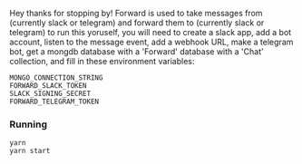 Hey thanks for stopping by!
Forward is used to take messages from (currently slack or telegram) and forward them to (currently slack or telegram) to run this yoruself, you will need to create a slack app, add a bot account, listen to the message event, add a webhook URL, make a telegram bot, get a mongdb database with a 'Forward' database with a 'Chat'  collection, and fill in these environment variables:

```
MONGO_CONNECTION_STRING
FORWARD_SLACK_TOKEN
SLACK_SIGNING_SECRET
FORWARD_TELEGRAM_TOKEN
```

### Running
```
yarn
yarn start
```
